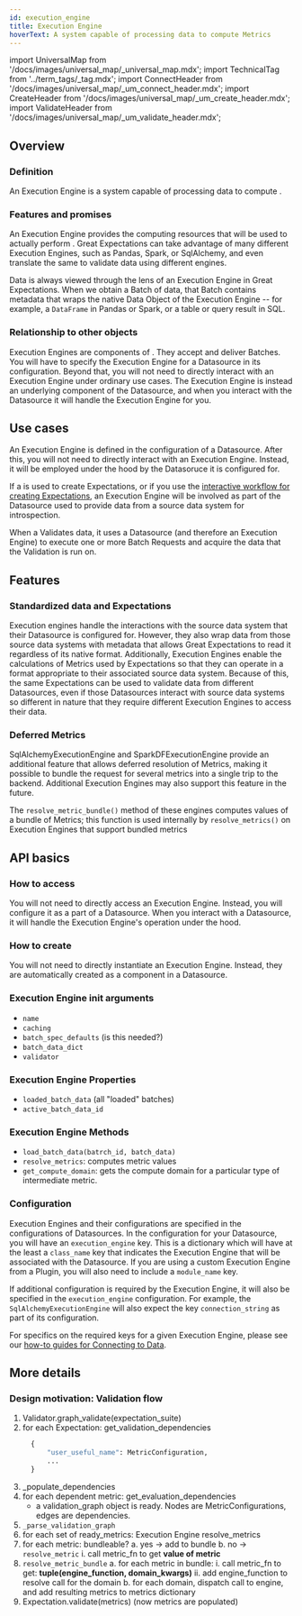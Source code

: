 ```yaml
---
id: execution_engine
title: Execution Engine
hoverText: A system capable of processing data to compute Metrics
---
```

import UniversalMap from '/docs/images/universal_map/_universal_map.mdx';
import TechnicalTag from '../term_tags/_tag.mdx';
import ConnectHeader from '/docs/images/universal_map/_um_connect_header.mdx';
import CreateHeader from '/docs/images/universal_map/_um_create_header.mdx';
import ValidateHeader from '/docs/images/universal_map/_um_validate_header.mdx';


<UniversalMap setup='inactive' connect='active' create='active' validate='active'/> 

## Overview

### Definition

An Execution Engine is a system capable of processing data to compute <TechnicalTag relative="../" tag="metric" text="Metrics" />.

### Features and promises

An Execution Engine provides the computing resources that will be used to actually perform <TechnicalTag relative="../" tag="validation" text="Validation" />. Great Expectations can take advantage of many different Execution Engines, such as Pandas, Spark, or SqlAlchemy, and even translate the same <TechnicalTag relative="../" tag="expectation" text="Expectations" /> to validate data using different engines.

Data is always viewed through the lens of an Execution Engine in Great Expectations. When we obtain a <TechnicalTag relative="../" tag="batch" text="Batch" />Batch of data, that Batch contains metadata that wraps the native Data Object of the Execution Engine -- for example, a `DataFrame` in Pandas or Spark, or a table or query result in SQL.

### Relationship to other objects

Execution Engines are components of <TechnicalTag relative="../" tag="datasource" text="Datasources" />.  They accept <TechnicalTag relative="../" tag="batch_request" text="Batch Requests" /> and deliver Batches.  You will have to specify the Execution Engine for a Datasource in its configuration.  Beyond that, you will not need to directly interact with an Execution Engine under ordinary use cases.  The Execution Engine is instead an underlying component of the Datasource, and when you interact with the Datasource it will handle the Execution Engine for you.

## Use cases

<ConnectHeader/>

An Execution Engine is defined in the configuration of a Datasource.  After this, you will not need to directly interact with an Execution Engine.  Instead, it will be employed under the hood by the Datasoruce it is configured for.

<CreateHeader/>

If a <TechnicalTag relative="../" tag="profiler" text="Profiler" /> is used to create Expectations, or if you use the [interactive workflow for creating Expectations](../guides/expectations/how_to_create_and_edit_expectations_with_instant_feedback_from_a_sample_batch_of_data.md), an Execution Engine will be involved as part of the Datasource used to provide data from a source data system for introspection.

<ValidateHeader/>

When a <TechnicalTag relative="../" tag="checkpoint" text="Checkpoint" /> Validates data, it uses a Datasource (and therefore an Execution Engine) to execute one or more Batch Requests and acquire the data that the Validation is run on.

## Features

### Standardized data and Expectations

Execution engines handle the interactions with the source data system that their Datasource is configured for.  However, they also wrap data from those source data systems with metadata that allows Great Expectations to read it regardless of its native format. Additionally, Execution Engines enable the calculations of Metrics used by Expectations so that they can operate in a format appropriate to their associated source data system.  Because of this, the same Expectations can be used to validate data from different Datasources, even if those Datasources interact with source data systems so different in nature that they require different Execution Engines to access their data. 

### Deferred Metrics

SqlAlchemyExecutionEngine and SparkDFExecutionEngine provide an additional feature that allows deferred resolution of Metrics, making it possible to bundle the request for several metrics into a single trip to the backend. Additional Execution Engines may also support this feature in the future.

The `resolve_metric_bundle()` method of these engines computes values of a bundle of Metrics; this function is used internally by `resolve_metrics()` on Execution Engines that support bundled metrics

## API basics

### How to access

You will not need to directly access an Execution Engine.  Instead, you will configure it as a part of a Datasource.  When you interact with a Datasource, it will handle the Execution Engine's operation under the hood.

### How to create

You will not need to directly instantiate an Execution Engine.  Instead, they are automatically created as a component in a Datasource.

### Execution Engine init arguments

- `name`
- `caching`
- `batch_spec_defaults` (is this needed?)
- `batch_data_dict`
- `validator`

### Execution Engine Properties

- `loaded_batch_data` (all "loaded" batches)
- `active_batch_data_id`

### Execution Engine Methods

- `load_batch_data(batrch_id, batch_data)`
- `resolve_metrics`: computes metric values
- `get_compute_domain`: gets the compute domain for a particular type of intermediate metric.

### Configuration

Execution Engines and their configurations are specified in the configurations of Datasources.  In the configuration for your Datasource, you will have an `execution_engine` key.  This is a dictionary which will have at the least a `class_name` key that indicates the Execution Engine that will be associated with the Datasource.  If you are using a custom Execution Engine from a Plugin, you will also need to include a `module_name` key.  

If additional configuration is required by the Execution Engine, it will also be specified in the `execution_engine` configuration.  For example, the `SqlAlchemyExecutionEngine` will also expect the key `connection_string` as part of its configuration.

For specifics on the required keys for a given Execution Engine, please see our [how-to guides for Connecting to Data](../guides/connecting_to_your_data/index.md).

## More details

### Design motivation: Validation flow

1. Validator.graph_validate(expectation_suite)
2. for each Expectation: get_validation_dependencies
    ```python
      {
          "user_useful_name": MetricConfiguration,
          ...
      }
   ```
3. _populate_dependencies
4. for each dependent metric: get_evaluation_dependencies
    - a validation_graph object is ready. Nodes are MetricConfigurations, edges are dependencies.
5. `_parse_validation_graph`
6. for each set of ready_metrics: Execution Engine resolve_metrics
7. for each metric: bundleable?
  a. yes -> add to bundle
  b. no -> `resolve_metric`
    i. call metric_fn to get **value of metric**
8. `resolve_metric_bundle`
  a. for each metric in bundle:
    i. call metric_fn to get: **tuple(engine_function, domain_kwargs)**
    ii. add engine_function to resolve call for the domain
  b. for each domain, dispatch call to engine, and add resulting metrics to metrics dictionary
9. Expectation.validate(metrics) (now metrics are populated)